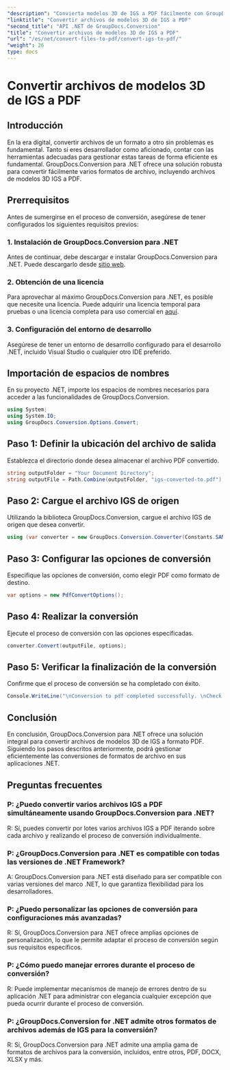 ```yaml
---
"description": "Convierta modelos 3D de IGS a PDF fácilmente con GroupDocs.Conversion para .NET. Descárguelo ahora para una conversión de formatos de archivo fluida."
"linktitle": "Convertir archivos de modelos 3D de IGS a PDF"
"second_title": "API .NET de GroupDocs.Conversion"
"title": "Convertir archivos de modelos 3D de IGS a PDF"
"url": "/es/net/convert-files-to-pdf/convert-igs-to-pdf/"
"weight": 26
type: docs
---
```

# Convertir archivos de modelos 3D de IGS a PDF

## Introducción
En la era digital, convertir archivos de un formato a otro sin problemas es fundamental. Tanto si eres desarrollador como aficionado, contar con las herramientas adecuadas para gestionar estas tareas de forma eficiente es fundamental. GroupDocs.Conversion para .NET ofrece una solución robusta para convertir fácilmente varios formatos de archivo, incluyendo archivos de modelos 3D IGS a PDF.
## Prerrequisitos
Antes de sumergirse en el proceso de conversión, asegúrese de tener configurados los siguientes requisitos previos:
### 1. Instalación de GroupDocs.Conversion para .NET
Antes de continuar, debe descargar e instalar GroupDocs.Conversion para .NET. Puede descargarlo desde [sitio web](https://releases.groupdocs.com/conversion/net/).
### 2. Obtención de una licencia
Para aprovechar al máximo GroupDocs.Conversion para .NET, es posible que necesite una licencia. Puede adquirir una licencia temporal para pruebas o una licencia completa para uso comercial en [aquí](https://purchase.groupdocs.com/buy).
### 3. Configuración del entorno de desarrollo
Asegúrese de tener un entorno de desarrollo configurado para el desarrollo .NET, incluido Visual Studio o cualquier otro IDE preferido.

## Importación de espacios de nombres
En su proyecto .NET, importe los espacios de nombres necesarios para acceder a las funcionalidades de GroupDocs.Conversion.
```csharp
using System;
using System.IO;
using GroupDocs.Conversion.Options.Convert;
```
## Paso 1: Definir la ubicación del archivo de salida
Establezca el directorio donde desea almacenar el archivo PDF convertido.
```csharp
string outputFolder = "Your Document Directory";
string outputFile = Path.Combine(outputFolder, "igs-converted-to.pdf");
```
## Paso 2: Cargue el archivo IGS de origen
Utilizando la biblioteca GroupDocs.Conversion, cargue el archivo IGS de origen que desea convertir.
```csharp
using (var converter = new GroupDocs.Conversion.Converter(Constants.SAMPLE_IGS))
```
## Paso 3: Configurar las opciones de conversión
Especifique las opciones de conversión, como elegir PDF como formato de destino.
```csharp
var options = new PdfConvertOptions();
```
## Paso 4: Realizar la conversión
Ejecute el proceso de conversión con las opciones especificadas.
```csharp
converter.Convert(outputFile, options);
```
## Paso 5: Verificar la finalización de la conversión
Confirme que el proceso de conversión se ha completado con éxito.
```csharp
Console.WriteLine("\nConversion to pdf completed successfully. \nCheck output in {0}", outputFolder);
```

## Conclusión
En conclusión, GroupDocs.Conversion para .NET ofrece una solución integral para convertir archivos de modelos 3D de IGS a formato PDF. Siguiendo los pasos descritos anteriormente, podrá gestionar eficientemente las conversiones de formatos de archivo en sus aplicaciones .NET.
## Preguntas frecuentes
### P: ¿Puedo convertir varios archivos IGS a PDF simultáneamente usando GroupDocs.Conversion para .NET?
R: Sí, puedes convertir por lotes varios archivos IGS a PDF iterando sobre cada archivo y realizando el proceso de conversión individualmente.
### P: ¿GroupDocs.Conversion para .NET es compatible con todas las versiones de .NET Framework?
A: GroupDocs.Conversion para .NET está diseñado para ser compatible con varias versiones del marco .NET, lo que garantiza flexibilidad para los desarrolladores.
### P: ¿Puedo personalizar las opciones de conversión para configuraciones más avanzadas?
R: Sí, GroupDocs.Conversion para .NET ofrece amplias opciones de personalización, lo que le permite adaptar el proceso de conversión según sus requisitos específicos.
### P: ¿Cómo puedo manejar errores durante el proceso de conversión?
R: Puede implementar mecanismos de manejo de errores dentro de su aplicación .NET para administrar con elegancia cualquier excepción que pueda ocurrir durante el proceso de conversión.
### P: ¿GroupDocs.Conversion for .NET admite otros formatos de archivos además de IGS para la conversión?
R: Sí, GroupDocs.Conversion para .NET admite una amplia gama de formatos de archivos para la conversión, incluidos, entre otros, PDF, DOCX, XLSX y más.